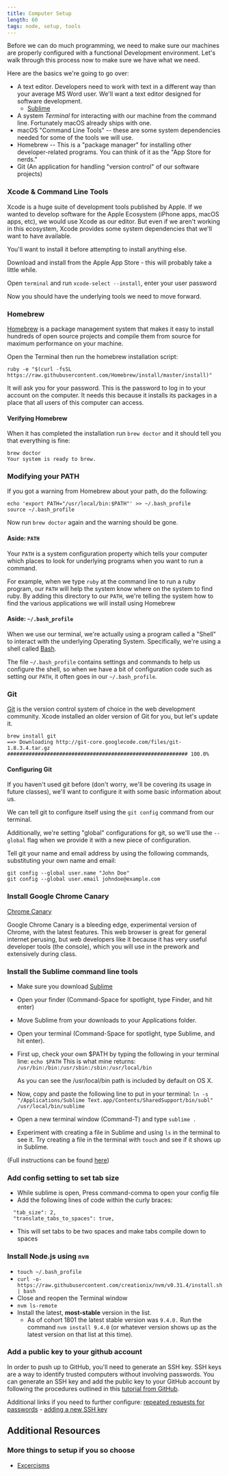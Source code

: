 ```yaml
---
title: Computer Setup
length: 60
tags: node, setup, tools
---
```


Before we can do much programming, we need to make sure our machines are properly configured with a functional Development environment. Let's walk through this process now to make sure we have what we need.

Here are the basics we're going to go over:

- A text editor. Developers need to work with text in a different way than your average MS Word user. We'll want a text editor designed for software development.
  - [Sublime](https://www.sublimetext.com/)
- A system _Terminal_ for interacting with our machine from the command line. Fortunately macOS already ships with one.
- macOS "Command Line Tools" -- these are some system dependencies needed for some of the tools we will use.
- Homebrew -- This is a "package manager" for installing other developer-related programs. You can think of it as the "App Store for nerds."
- Git (An application for handling "version control" of our software projects)

### Xcode & Command Line Tools

Xcode is a huge suite of development tools published by Apple. If we wanted to develop software for the Apple Ecosystem (iPhone apps, macOS apps, etc), we would use Xcode as our editor. But even if we aren't working in this ecosystem, Xcode provides some system dependencies that we'll want to have available.

You'll want to install it before attempting to install anything else.

Download and install from the Apple App Store - this will probably take a little while.

Open `terminal` and run `xcode-select --install`, enter your user password

Now you should have the underlying tools we need to move forward.

### Homebrew

[Homebrew](http://brew.sh) is a package management system that makes it easy to install hundreds of open source projects and compile them from source for maximum performance on your machine.

Open the Terminal then run the homebrew installation script:

```shell
ruby -e "$(curl -fsSL https://raw.githubusercontent.com/Homebrew/install/master/install)"
```

It will ask you for your password. This is the password to log in to your account on the computer.
It needs this because it installs its packages in a place that all users of this computer can access.

#### Verifying Homebrew

When it has completed the installation run `brew doctor` and it should tell you that everything is fine:

```shell
brew doctor
Your system is ready to brew.
```

### Modifying your PATH

If you got a warning from Homebrew about your path, do the following:

```shell
echo 'export PATH="/usr/local/bin:$PATH"' >> ~/.bash_profile
source ~/.bash_profile
```

Now run `brew doctor` again and the warning should be gone.

#### Aside: `PATH`

Your `PATH` is a system configuration
property which tells your computer which places to look for underlying programs
when you want to run a command.

For example, when we type `ruby` at the command line to run a ruby program, our `PATH`
will help the system know where on the system to find ruby. By adding this directory
to our `PATH`, we're telling the system how to find the various applications we will
install using Homebrew

#### Aside: `~/.bash_profile`

When we use our terminal, we're actually using a program called a "Shell" to interact
with the underlying Operating System. Specifically, we're using a shell called [Bash](https://en.wikipedia.org/wiki/Bash_(Unix_shell)).

The file `~/.bash_profile` contains settings and commands to help us configure the shell,
so when we have a bit of configuration code such as setting our `PATH`, it often goes
in our `~/.bash_profile`.

### Git

[Git](http://git-scm.com/) is the version control system of choice in the web development community.
Xcode installed an older version of Git for you, but let's update it.

```shell
brew install git
==> Downloading http://git-core.googlecode.com/files/git-1.8.3.4.tar.gz
########################################################### 100.0%
```

#### Configuring Git

If you haven't used git before (don't worry, we'll be covering its usage in future classes), we'll want to configure it with some basic information about us.

We can tell git to configure itself using the `git config` command from our terminal.

Additionally, we're setting "global" configurations for git, so we'll use the `--global` flag
when we provide it with a new piece of configuration.

Tell git your name and email address by using the following commands, substituting your own name and email:

```
git config --global user.name "John Doe"
git config --global user.email johndoe@example.com
```

### Install Google Chrome Canary
[Chrome Canary](https://www.google.com/chrome/browser/canary.html)

Google Chrome Canary is a bleeding edge, experimental version of Chrome, with the latest features. This web browser is great for general internet perusing, but web developers like it because it has very useful developer tools (the console), which you will use in the prework and extensively during class.

### Install the Sublime command line tools

  - Make sure you download [Sublime](https://www.sublimetext.com/) 
  - Open your finder (Command-Space for spotlight, type Finder, and hit enter) 
  - Move Sublime from your downloads to your Applications folder.
  - Open your terminal (Command-Space for spotlight, type Sublime, and hit enter).
  - First up, check your own $PATH by typing the following in your terminal line:
  `echo $PATH`
    This is what mine returns:
      `/usr/bin:/bin:/usr/sbin:/sbin:/usr/local/bin`

    As you can see the /usr/local/bin path is included by default on OS X.

  - Now, copy and paste the following line to put in your terminal:
  `ln -s "/Applications/Sublime Text.app/Contents/SharedSupport/bin/subl" /usr/local/bin/sublime`
  - Open a new terminal window (Command-T) and type `sublime .`
  - Experiment with creating a file in Sublime and using `ls` in the terminal to see it. Try creating a file in the terminal with `touch` and see if it shows up in Sublime.
 
 (Full instructions can be found [here](http://olivierlacan.com/posts/launch-sublime-text-3-from-the-command-line//))

### Add config setting to set tab size

  - While sublime is open, Press command-comma to open your config file
  - Add the following lines of code within the curly braces:

```
  "tab_size": 2,
  "translate_tabs_to_spaces": true,
```

  - This will set tabs to be two spaces and make tabs compile down to spaces 

### Install Node.js using `nvm`

- `touch ~/.bash_profile`
- `curl -o- https://raw.githubusercontent.com/creationix/nvm/v0.31.4/install.sh | bash`
- Close and reopen the Terminal window
- `nvm ls-remote`
- Install the latest, **most-stable** version in the list.
    - As of cohort 1801 the latest stable version was `9.4.0.` Run the command `nvm install 9.4.0` (or whatever version shows up as the latest version on that list at this time).

### Add a public key to your github account

In order to push up to GitHub, you'll need to generate an SSH key. SSH keys are a way to identify trusted computers without involving passwords. You can generate an SSH key and add the public key to your GitHub account by following the procedures outlined in this [tutorial from GitHub](https://help.github.com/articles/generating-an-ssh-key/).

Additional links if you need to further configure: [repeated requests for passwords](https://stackoverflow.com/questions/21095054/ssh-key-still-asking-for-password-and-passphrase) - [adding a new SSH key](https://help.github.com/articles/adding-a-new-ssh-key-to-your-github-account/)

## Additional Resources

### More things to setup if you so choose

  * [Excercisms](http://frontend.turing.io/independent-study/exercism-setup.html)
